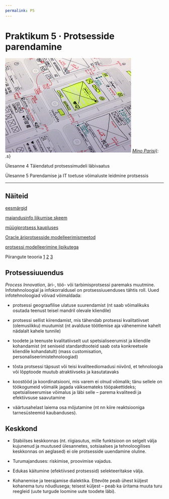 ```yaml
---
permalink: P5
---
```


# Praktikum 5 · Protsesside parendamine


![](img/MinoParisi.png)
*[Mino Parisi](https://dribbble.com/shots/1743039-Instagram-paper-wireframe?list=searches&offset=2)*{: .s}

Ülesanne 4  Täiendatud protsessimudeli läbivaatus

Ülesanne 5  Parendamise ja IT toetuse võimaluste leidmine protsessis

----

## Näiteid

[eesmärgid](https://3.bp.blogspot.com/-96VEdUUHdjk/UkKUJw3NohI/AAAAAAAAFWo/28DbKKGfaS0/s1600/E_47_Tarnekindlus.jpg)

[majandusinfo liikumise skeem](https://2.bp.blogspot.com/-36skuHctPxk/UkKUPH0m60I/AAAAAAAAFWw/zbG4sPFS0xY/s1600/E_47_Majandusinfo_skeem.jpg)

[müügiprotsess kaupluses](https://3.bp.blogspot.com/-KzPB8ukn5Hc/UkKUUqGLfEI/AAAAAAAAFW4/W0rTEchBytw/s1600/E_58_Muugi_protsess.jpg)

[Oracle äriprotsesside modelleerimismeetod](https://3.bp.blogspot.com/-pHjaZwErWF8/UkKUax0bKvI/AAAAAAAAFXA/unOV2OGsZZo/s1600/Oracle_01.jpg)

[protsessi modelleerimine lipikutega](https://2.bp.blogspot.com/-bXNrvetGTpY/UkKUhDKQMCI/AAAAAAAAFXI/aToki0l6-k8/s1600/SEINATEHNIKA.jpg)

Piirangute teooria [1](http://bp3.blogger.com/_JFWPvVEBPUA/RxQQ4-rqWUI/AAAAAAAABXI/G6u_2Qjzxrg/s1600-h/TOC+Laos+1.jpg) [2](http://bp0.blogger.com/_JFWPvVEBPUA/RxQQxOrqWTI/AAAAAAAABXA/bUtYt3OiRL4/s1600-h/TOC+Laos+2.jpg) [3](http://bp2.blogger.com/_JFWPvVEBPUA/RxQQourqWSI/AAAAAAAABW4/AVBli7sU-Ww/s1600-h/TOC+Laos+3.jpg)

## Protsessiuuendus

_Process Innovation_, äri-, töö- või tarbimisprotsessi paremaks muutmine. Infotehnoloogial ja infokorraldusel on protsessiuuenduses tähtis roll. Uued infotehnoloogiad võivad võimaldada:

- protsessi geograafilise ulatuse suurendamist (nt saab võimalikuks osutada teenust teisel mandril olevale kliendile)

- protsessi sellist kiirendamist, mis tähendab protsessi kvalitatiivset (olemuslikku) muutumist (nt avalduse töötlemise aja vähenemine kahelt nädalalt kahele tunnile)

- toodete ja teenuste kvalitatiivselt uut spetsialiseerumist ja kliendile kohandamist (nt seniseid standardtooteid saab osta konkreetsele kliendile kohandatult) (mass customisation, personaliseerimistehnoloogiad)

- tõsta protsessi täpsust või teisi kvaliteediomadusi niivõrd, et tehnoloogia või lõpptoode muutub atraktiivseks ja kasutatavaks

- koostööd ja koordinatsiooni, mis varem ei olnud võimalik; tänu sellele on töökogumeid võimalik jagada väiksemateks tööpakettideks; spetsialiseerumise võimalus ja läbi selle – parema kvaliteedi ja efektiivsuse saavutamine

- väärtusahelast laiema osa mõjutamine (nt nn kiire reaktsiooniga tarnesüsteemid kaubanduses).

## Keskkond

- Stabiilses keskkonnas (nt. riigiasutus, mille funktsioon on selgelt välja kujunenud ja muutused ülesannetes, sotsiaalses ja tehnoloogilises keskkonnas on aeglased) ei ole protsesside uuendamine oluline.

- Turumajanduses: riskimise, proovimise vajadus.

- Edukas käitumine (efektiivsed protsessid) selekteeritakse välja.

- Kohanemise ja teerajamise dialektika. Ettevõte peab ühest küljest kohanema turu nõudlusega; teisest küljest – peab ka üritama muuta turu reegleid (uute turgude loomine uute toodete läbi).
